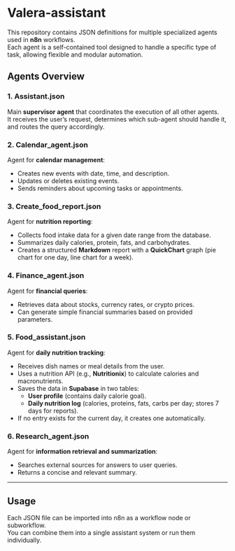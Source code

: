 # Valera‑assistant

This repository contains JSON definitions for multiple specialized agents used in **n8n** workflows.  
Each agent is a self-contained tool designed to handle a specific type of task, allowing flexible and modular automation.

## Agents Overview

### 1. Assistant.json
Main **supervisor agent** that coordinates the execution of all other agents.  
It receives the user’s request, determines which sub-agent should handle it, and routes the query accordingly.

### 2. Calendar_agent.json
Agent for **calendar management**:
- Creates new events with date, time, and description.
- Updates or deletes existing events.
- Sends reminders about upcoming tasks or appointments.

### 3. Create_food_report.json
Agent for **nutrition reporting**:
- Collects food intake data for a given date range from the database.
- Summarizes daily calories, protein, fats, and carbohydrates.
- Creates a structured **Markdown** report with a **QuickChart** graph (pie chart for one day, line chart for a week).

### 4. Finance_agent.json
Agent for **financial queries**:
- Retrieves data about stocks, currency rates, or crypto prices.
- Can generate simple financial summaries based on provided parameters.

### 5. Food_assistant.json
Agent for **daily nutrition tracking**:
- Receives dish names or meal details from the user.
- Uses a nutrition API (e.g., **Nutritionix**) to calculate calories and macronutrients.
- Saves the data in **Supabase** in two tables:
  - **User profile** (contains daily calorie goal).
  - **Daily nutrition log** (calories, proteins, fats, carbs per day; stores 7 days for reports).
- If no entry exists for the current day, it creates one automatically.

### 6. Research_agent.json
Agent for **information retrieval and summarization**:
- Searches external sources for answers to user queries.
- Returns a concise and relevant summary.

---

## Usage
Each JSON file can be imported into n8n as a workflow node or subworkflow.  
You can combine them into a single assistant system or run them individually.

